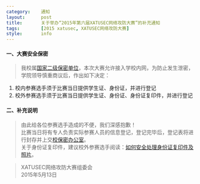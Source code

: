 ```yaml
---
category:    通知
layout:      post
title:       关于举办“2015年第六届XATUSEC网络攻防大赛”的补充通知
tags:        [2015 xatusec, XATUSEC网络攻防大赛]
style:       info
---
```


#### 一、大赛安全保密
> 我校属[国家二级保密单位](http://www.xatu.cn/content.jsp?urltype=news.NewsContentUrl&wbnewsid=48027)，本次大赛允许接入学校内网，为防止发生泄密，学院领导慎重商议后，作出如下决定：

1. 校内参赛选手须于比赛当日提供学生证、身份证，并进行登记
2. 校外参赛选手须于比赛当日提供学生证、身份证、身份证复印件，并进行登记

#### 二、补充说明
> 由此给各位参赛选手造成的不便，我们深感抱歉！  
> 比赛当日将有专人负责实际参赛人员的信息登记，登记完毕后，登记表将进行封存并上交[校保密办公室](http://xagdbmb.xatu.edu.cn/)。  
> 关于身份证复印件，建议校外参赛选手阅读：[如何安全处理身份证复印件及照片](http://jingyan.baidu.com/article/91f5db1b33fe8c1c7f05e3f4.html)。  

> XATUSEC网络攻防大赛组委会  
> 2015年5月13日
